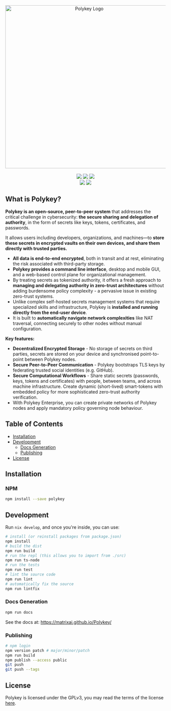 <div align="center">
  <picture>
    <source media="(prefers-color-scheme: dark)" srcset="https://polykey.com/images/polykey-logotype-light-light.svg">
    <source media="(prefers-color-scheme: light)" srcset="https://polykey.com/images/polykey-logotype-dark-dark.svg">
    <img width="512" alt="Polykey Logo" src="https://polykey.com/images/polykey-logotype-light-light.svg">
  </picture>
  <br />
  <br />
  <img src="https://img.shields.io/github/v/tag/MatrixAI/Polykey?style=for-the-badge">
  <img src="https://img.shields.io/github/actions/workflow/status/MatrixAI/Polykey/release.yml?style=for-the-badge">
  <img src="https://img.shields.io/npm/d18m/polykey?style=for-the-badge&label=npm%20downloads&color=d02b1d">
  <br />
  <img src="https://img.shields.io/github/downloads/MatrixAI/Polykey/total?style=for-the-badge">
  <img src="https://img.shields.io/github/license/MatrixAI/Polykey?style=for-the-badge">
</div>

## What is Polykey?

**Polykey is an open-source, peer-to-peer system** that addresses the critical challenge in cybersecurity: **the secure sharing and delegation of authority**, in the form of secrets like keys, tokens, certificates, and passwords.

It allows users including developers, organizations, and machines—to **store these secrets in encrypted vaults on their own devices, and share them directly with trusted parties.**

* **All data is end-to-end encrypted**, both in transit and at rest, eliminating the risk associated with third-party storage.
* **Polykey provides a command line interface**, desktop and mobile GUI, and a web-based control plane for organizational management.
* By treating secrets as tokenized authority, it offers a fresh approach to **managing and delegating authority in zero-trust architectures** without adding burdensome policy complexity - a pervasive issue in existing zero-trust systems.
* Unlike complex self-hosted secrets management systems that require specialized skills and infrastructure, Polykey is **installed and running directly from the end-user device**.
* It is built to **automatically navigate network complexities** like NAT traversal, connecting securely to other nodes without manual configuration.

**Key features:**

* **Decentralized Encrypted Storage** - No storage of secrets on third parties, secrets are stored on your device and synchronised point-to-point between Polykey nodes.
* **Secure Peer-to-Peer Communication** - Polykey bootstraps TLS keys by federating trusted social identities (e.g. GitHub).
* **Secure Computational Workflows** - Share static secrets (passwords, keys, tokens and certificates) with people, between teams, and across machine infrastructure. Create dynamic (short-lived) smart-tokens with embedded policy for more sophisticated zero-trust authority verification.
* With Polykey Enterprise, you can create private networks of Polykey nodes and apply mandatory policy governing node behaviour.

## Table of Contents
* [Installation](#installation)
* [Development](#development)
  * [Docs Generation](#docs-generation)
  * [Publishing](#publishing)
* [License](#license)

## Installation

### NPM

```sh
npm install --save polykey
```

## Development

Run `nix develop`, and once you're inside, you can use:

```sh
# install (or reinstall packages from package.json)
npm install
# build the dist
npm run build
# run the repl (this allows you to import from ./src)
npm run ts-node
# run the tests
npm run test
# lint the source code
npm run lint
# automatically fix the source
npm run lintfix
```

### Docs Generation

```sh
npm run docs
```

See the docs at: https://matrixai.github.io/Polykey/

### Publishing

```sh
# npm login
npm version patch # major/minor/patch
npm run build
npm publish --access public
git push
git push --tags
```

## License

Polykey is licensed under the GPLv3, you may read the terms of the license [here](LICENSE).
